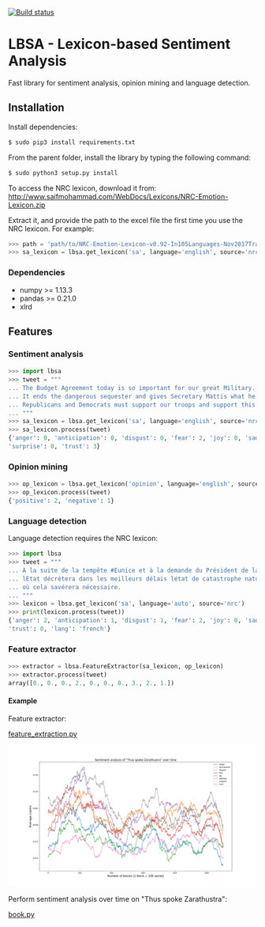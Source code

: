[![Build status](https://github.com/antropie/cryptobot/actions/workflows/build.yml/badge.svg)](https://github.com/antropie/cryptobot/actions?query=build)
# LBSA - Lexicon-based Sentiment Analysis

Fast library for sentiment analysis, opinion mining and language detection.

## Installation

Install dependencies:
```sh
$ sudo pip3 install requirements.txt
```

From the parent folder, install the library by typing the following command:

```sh
$ sudo python3 setup.py install
```

To access the NRC lexicon, download it from:
http://www.saifmohammad.com/WebDocs/Lexicons/NRC-Emotion-Lexicon.zip

Extract it, and provide the path to the excel file the first time you use the NRC lexicon.
For example:
```python
>>> path = 'path/to/NRC-Emotion-Lexicon-v0.92-In105Languages-Nov2017Translations.xlsx'
>>> sa_lexicon = lbsa.get_lexicon('sa', language='english', source='nrc', path=path)
```


### Dependencies

* numpy >= 1.13.3
* pandas >= 0.21.0
* xlrd

## Features

### Sentiment analysis

```python
>>> import lbsa
>>> tweet = """
... The Budget Agreement today is so important for our great Military.
... It ends the dangerous sequester and gives Secretary Mattis what he needs to keep America Great.
... Republicans and Democrats must support our troops and support this Bill!
... """
>>> sa_lexicon = lbsa.get_lexicon('sa', language='english', source='nrc')
>>> sa_lexicon.process(tweet)
{'anger': 0, 'anticipation': 0, 'disgust': 0, 'fear': 2, 'joy': 0, 'sadness': 0, 
'surprise': 0, 'trust': 3}
```

### Opinion mining

```python
>>> op_lexicon = lbsa.get_lexicon('opinion', language='english', source='nrc')
>>> op_lexicon.process(tweet)
{'positive': 2, 'negative': 1}
```

### Language detection

Language detection requires the NRC lexicon:

```python
>>> import lbsa
>>> tweet = """
... A la suite de la tempête #Eunice et à la demande du Président de la République,
... lEtat décrétera dans les meilleurs délais létat de catastrophe naturelle partout
... où cela savérera nécessaire.
... """
>>> lexicon = lbsa.get_lexicon('sa', language='auto', source='nrc')
>>> print(lexicon.process(tweet))
{'anger': 2, 'anticipation': 1, 'disgust': 1, 'fear': 2, 'joy': 0, 'sadness': 2, 'surprise': 2,
'trust': 0, 'lang': 'french'}
```

### Feature extractor

```python
>>> extractor = lbsa.FeatureExtractor(sa_lexicon, op_lexicon)
>>> extractor.process(tweet)
array([0., 0., 0., 2., 0., 0., 0., 3., 2., 1.])
```

#### Example

Feature extractor:

[feature_extraction.py](https://github.com/AntoinePassemiers/Lexicon-Based-Sentiment-Analysis/blob/master/examples/feature_extraction.py)

![alt text](imgs/zarathustra.png)

Perform sentiment analysis over time on "Thus spoke Zarathustra":

[book.py](https://github.com/AntoinePassemiers/Lexicon-Based-Sentiment-Analysis/blob/master/examples/book.py)
